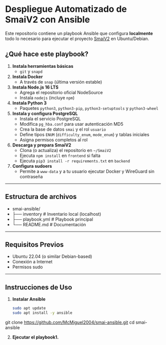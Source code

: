 # Despliegue Automatizado de SmaiV2 con Ansible

Este repositorio contiene un playbook Ansible que configura **localmente** todo lo necesario para ejecutar el proyecto [SmaiV2](https://github.com/McMiguel2004/smaiV2-main.git) en Ubuntu/Debian.

## ¿Qué hace este playbook?

1. **Instala herramientas básicas**  
   - `git` y `snapd`  
2. **Instala Docker**  
   - A través de `snap` (última versión estable)  
3. **Instala Node.js 16 LTS**  
   - Agrega el repositorio oficial NodeSource  
   - Instala `nodejs` (incluye `npm`)  
4. **Instala Python 3**  
   - Paquetes `python3`, `python3-pip`, `python3-setuptools` y `python3-wheel`  
5. **Instala y configura PostgreSQL**  
   - Instala el servicio PostgreSQL  
   - Modifica `pg_hba.conf` para usar autenticación MD5  
   - Crea la base de datos `smai` y el rol `usuario`  
   - Define tipos `ENUM` (`difficulty_enum`, `mode_enum`) y tablas iniciales  
   - Asigna permisos completos al rol  
6. **Descarga y prepara SmaiV2**  
   - Clona (o actualiza) el repositorio en `~/SmaiV2`  
   - Ejecuta `npm install` en `frontend` si falta  
   - Ejecuta `pip3 install -r requirements.txt` en `backend`  
7. **Configura sudoers**  
   - Permite a `www-data` y a tu usuario ejecutar Docker y WireGuard sin contraseña  

---

## Estructura de archivos

- smai-ansible/
- ├── inventory # Inventario local (localhost)
- ├── playbook.yml # Playbook principal
- └── README.md # Documentación



---

## Requisitos Previos

- Ubuntu 22.04 (o similar Debian-based)  
- Conexión a Internet  
- Permisos sudo  

---

## Instrucciones de Uso

1. **Instalar Ansible**  
   ```bash
   sudo apt update
   sudo apt install -y ansible


git clone https://github.com/McMiguel2004/smai-ansible.git
cd smai-ansible

2. **Ejecutar el playbook1.**  
   ```bash ansible-playbook -i inventory playbook.yml --ask-become-pass
